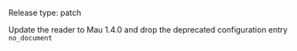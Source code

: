 Release type: patch

Update the reader to Mau 1.4.0 and drop the deprecated configuration entry `no_document`
